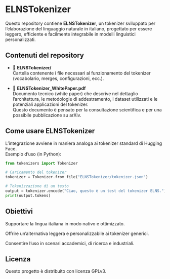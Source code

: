 # ELNSTokenizer

Questo repository contiene **ELNSTokenizer**, un tokenizer sviluppato per l’elaborazione del linguaggio naturale in italiano, progettato per essere leggero, efficiente e facilmente integrabile in modelli linguistici personalizzati.

## Contenuti del repository

- 📂 **ELNSTokenizer/**  
  Cartella contenente i file necessari al funzionamento del tokenizer (vocabolario, merges, configurazioni, ecc.).

- 📄 **ELNSTokenizer_WhitePaper.pdf**  
  Documento tecnico (white paper) che descrive nel dettaglio l’architettura, le metodologie di addestramento, i dataset utilizzati e le potenziali applicazioni del tokenizer.  
  Questo documento è pensato per la consultazione scientifica e per una possibile pubblicazione su arXiv.

## Come usare ELNSTokenizer

L’integrazione avviene in maniera analoga ai tokenizer standard di Hugging Face.  
Esempio d’uso (in Python):

```python
from tokenizers import Tokenizer

# Caricamento del tokenizer
tokenizer = Tokenizer.from_file("ELNSTokenizer/tokenizer.json")

# Tokenizzazione di un testo
output = tokenizer.encode("Ciao, questo è un test del tokenizer ELNS.")
print(output.tokens)
```

## Obiettivi

Supportare la lingua italiana in modo nativo e ottimizzato.

Offrire un’alternativa leggera e personalizzabile ai tokenizer generici.

Consentire l’uso in scenari accademici, di ricerca e industriali.


## Licenza

Questo progetto è distribuito con licenza GPLv3.
